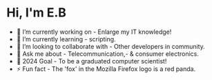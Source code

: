 # Hi, I'm E.B 
- 🔭 I’m currently working on - Enlarge my IT knowledge!
- 🌱 I’m currently learning - scripting.
- 👯 I’m looking to collaborate with - Other developers in community.
- 💬 Ask me about - Telecommunication,- & consumer electronics.
- 🥅 2024 Goal - To be a graduated computer scientist!
- ⚡ Fun fact - The 'fox' in the Mozilla Firefox logo is a red panda.
